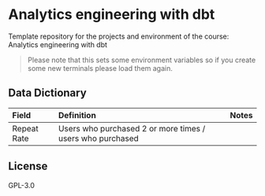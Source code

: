 # Analytics engineering with dbt

Template repository for the projects and environment of the course: Analytics engineering with dbt

> Please note that this sets some environment variables so if you create some new terminals please load them again.

## Data Dictionary

| Field | Definition | Notes |
| :--- | :--- | :--- |
| Repeat Rate | Users who purchased 2 or more times / users who purchased |  |

## License
GPL-3.0